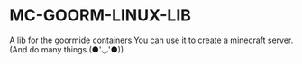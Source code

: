 # MC-GOORM-LINUX-LIB
A lib for the goormide containers.You can use it to create a minecraft server.(And do many things.(●'◡'●))
